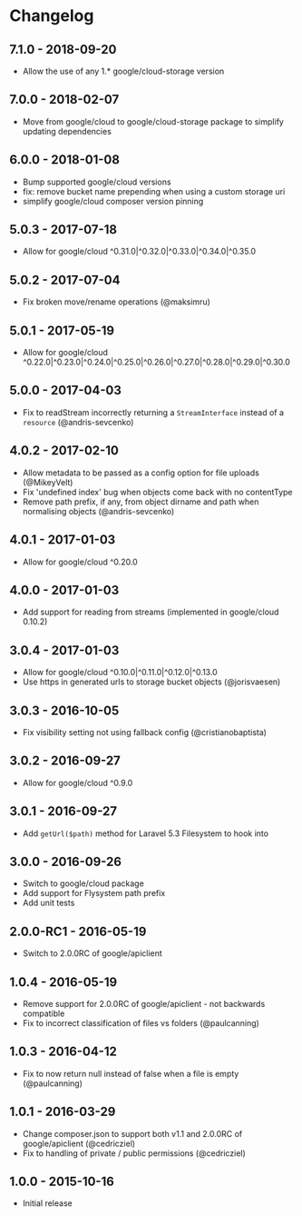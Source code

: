 # Changelog

## 7.1.0 - 2018-09-20

* Allow the use of any 1.* google/cloud-storage version

## 7.0.0 - 2018-02-07

* Move from google/cloud to google/cloud-storage package to simplify updating dependencies

## 6.0.0 - 2018-01-08

* Bump supported google/cloud versions
* fix: remove bucket name prepending when using a custom storage uri
* simplify google/cloud composer version pinning

## 5.0.3 - 2017-07-18

* Allow for google/cloud ^0.31.0|^0.32.0|^0.33.0|^0.34.0|^0.35.0

## 5.0.2 - 2017-07-04

* Fix broken move/rename operations (@maksimru)

## 5.0.1 - 2017-05-19

* Allow for google/cloud ^0.22.0|^0.23.0|^0.24.0|^0.25.0|^0.26.0|^0.27.0|^0.28.0|^0.29.0|^0.30.0

## 5.0.0 - 2017-04-03

* Fix to readStream incorrectly returning a `StreamInterface` instead of a `resource` (@andris-sevcenko)

## 4.0.2 - 2017-02-10

* Allow metadata to be passed as a config option for file uploads (@MikeyVelt)
* Fix 'undefined index' bug when objects come back with no contentType
* Remove path prefix, if any, from object dirname and path when normalising objects (@andris-sevcenko)

## 4.0.1 - 2017-01-03

* Allow for google/cloud ^0.20.0

## 4.0.0 - 2017-01-03

* Add support for reading from streams (implemented in google/cloud 0.10.2)

## 3.0.4 - 2017-01-03

* Allow for google/cloud ^0.10.0|^0.11.0|^0.12.0|^0.13.0
* Use https in generated urls to storage bucket objects (@jorisvaesen)

## 3.0.3 - 2016-10-05

* Fix visibility setting not using fallback config (@cristianobaptista)

## 3.0.2 - 2016-09-27

* Allow for google/cloud ^0.9.0

## 3.0.1 - 2016-09-27

* Add `getUrl($path)` method for Laravel 5.3 Filesystem to hook into

## 3.0.0 - 2016-09-26

* Switch to google/cloud package
* Add support for Flysystem path prefix
* Add unit tests

## 2.0.0-RC1 - 2016-05-19

* Switch to 2.0.0RC of google/apiclient

## 1.0.4 - 2016-05-19

* Remove support for 2.0.0RC of google/apiclient - not backwards compatible
* Fix to incorrect classification of files vs folders (@paulcanning)

## 1.0.3 - 2016-04-12

* Fix to now return null instead of false when a file is empty (@paulcanning)

## 1.0.1 - 2016-03-29

* Change composer.json to support both v1.1 and 2.0.0RC of google/apiclient (@cedricziel)
* Fix to handling of private / public permissions (@cedricziel)

## 1.0.0 - 2015-10-16

* Initial release
